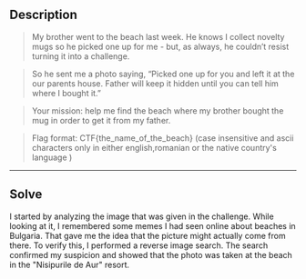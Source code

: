## Description

>My brother went to the beach last week. He knows I collect novelty mugs so he picked one up for me - but, as always, he couldn’t resist turning it into a challenge.

>So he sent me a photo saying, “Picked one up for you and left it at the our parents house. Father will keep it hidden until you can tell him where I bought it.”

>Your mission: help me find the beach where my brother bought the mug in order to get it from my father.

>Flag format: CTF{the_name_of_the_beach} (case insensitive and ascii characters only in either english,romanian or the native country's language )

---

## Solve

I started by analyzing the image that was given in the challenge. While looking at it, I remembered some memes I had seen online about beaches in Bulgaria. That gave me the idea that the picture might actually come from there. To verify this, I performed a reverse image search. The search confirmed my suspicion and showed that the photo was taken at the beach in the "Nisipurile de Aur" resort.

